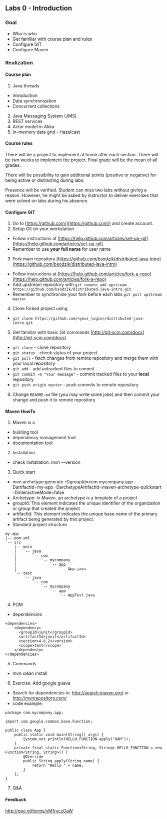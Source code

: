 ## Labs 0 - Introduction ##

### Goal ###
- Who is who
- Get familiar with course plan and rules
- Configure GIT
- Configure Maven


### Realization ###

#### Course plan ####

1. Java threads
  - Introduction
  - Data synchronization
  - Concurrent collections
2. Java Messaging System (JMS)
3. REST services
4. Actor model in Akka
5. In-memory data grid - Hazelcast

#### Course rules ####
There will be a project to implement at home after each section. There will be two weeks to implement the project. Final grade will be the mean of all grades.

There will be possibility to gain additional points (positive or negative) for being active or distracting during labs.

Presence will be verified. Student can miss two labs without giving a reason. However, he might be asked by instructor to deliver exercises that were solved on labs during his absence.

#### Configure GIT ####

1. Go to [https://github.com/](https://github.com/) and create account.
2. Setup Git on your workstation
  - Follow instructions at [https://help.github.com/articles/set-up-git](https://help.github.com/articles/set-up-git)
  - Remember to use **your full name** for user name
3. Fork main repository [https://github.com/bsodzik/distributed-java-intro](https://github.com/bsodzik/distributed-java-intro)
  - Follow instructions at [https://help.github.com/articles/fork-a-repo](https://help.github.com/articles/fork-a-repo)
  - Add upstream repository with `git remote add upstream https://github.com/bsodzik/distributed-java-intro.git`
  - Remember to synchronize your fork before each labs `git pull upstream master`
4. Clone forked project using
  - `git clone https://github.com/<your_login>/distributed-java-intro.git`
5. Get familiar with basic Git commands [http://git-scm.com/docs](http://git-scm.com/docs)
  - `git clone` - clone repository
  - `git status` - check status of your project
  - `git pull` - fetch changes from remote repository and merge them with your local repository
  - `git add` - add untracked files to commit
  - `git commit -m "Your message"` - commit tracked files to your **local** repository
  - `git push origin master` - push commits to remote repository 
6. Change `README.md` file (you may write some joke) and then commit your change and push it to remote repository

#### Maven HowTo ####
1. Maven is a
  - building tool
  - dependency management tool
  - documentation tool
2. Installation
  - check installation: mvn --version
3. Quick start
  - mvn archetype:generate -DgroupId=com.mycompany.app -DartifactId=my-app -DarchetypeArtifactId=maven-archetype-quickstart -DinteractiveMode=false
  - Archetype: In Maven, an archetype is a template of a project 
  - groupId: This element indicates the unique identifier of the organization or group that created the project
  - artifactId: This element indicates the unique base name of the primary artifact being generated by this project.
  - Standard project structure
  ```
  my-app
  |-- pom.xml
  `-- src
      |-- main
      |   `-- java
      |       `-- com
      |           `-- mycompany
      |               `-- app
      |                   `-- App.java
      `-- test
          `-- java
              `-- com
                  `-- mycompany
                      `-- app
                          `-- AppTest.java
  ```
4. POM
  - dependencies
  ```
  <dependencies>
      <dependency>
        <groupId>junit</groupId>
        <artifactId>junit</artifactId>
        <version>4.8.2</version>
        <scope>test</scope>
      </dependency>
  </dependencies>
  ```
5. Commands
  - mvn clean install
6. Exercise: Add google guava
  - Search for dependencies in: http://search.maven.org/ or http://mvnrepository.com/
  - code example:
  ```
  package com.mycompany.app;

  import com.google.common.base.Function;

  public class App {
      public static void main(String[] args) {
          System.out.println(HELLO_FUNCTION.apply("UAM"));
      }
      private final static Function<String, String> HELLO_FUNCTION = new Function<String, String>() {
          @Override
          public String apply(String name) {
              return "Hello " + name;
          }
      };
  }
  ```
7. Q&A

#### Feedback ####
http://goo.gl/forms/vM1rvczGaW

